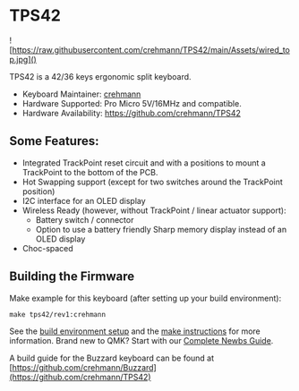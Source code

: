 # TPS42

![https://raw.githubusercontent.com/crehmann/TPS42/main/Assets/wired_top.jpg]()

TPS42 is a 42/36 keys ergonomic split keyboard. 

* Keyboard Maintainer: [crehmann](https://github.com/crehmann)  
* Hardware Supported: Pro Micro 5V/16MHz and compatible.
* Hardware Availability: https://github.com/crehmann/TPS42

## Some Features:

- Integrated TrackPoint reset circuit and with a positions to mount a TrackPoint to the bottom of the PCB. 
- Hot Swapping support (except for two switches around the TrackPoint position)
- I2C interface for an OLED display
- Wireless Ready (however, without TrackPoint / linear actuator support):
  - Battery switch / connector
  - Option to use a battery friendly Sharp memory display instead of an OLED display
- Choc-spaced

## Building the Firmware

Make example for this keyboard (after setting up your build environment):

    make tps42/rev1:crehmann

See the [build environment setup](https://docs.qmk.fm/#/getting_started_build_tools) and the [make instructions](https://docs.qmk.fm/#/getting_started_make_guide) for more information. Brand new to QMK? Start with our [Complete Newbs Guide](https://docs.qmk.fm/#/newbs).

A build guide for the Buzzard keyboard can be found at [https://github.com/crehmann/Buzzard](https://github.com/crehmann/TPS42)